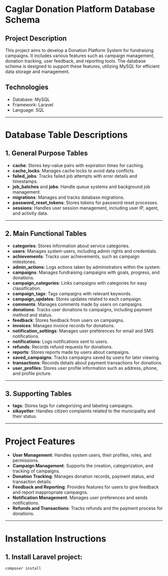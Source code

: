 # Caglar Donation Platform Database Schema

## Project Description

This project aims to develop a Donation Platform System for fundraising campaigns. It includes various features such as campaign management, donation tracking, user feedback, and reporting tools. The database schema is designed to support these features, utilizing MySQL for efficient data storage and management.


## Technologies

- Database: MySQL
- Framework: Laravel
- Language: SQL

------------------------------------------------------------

# Database Table Descriptions

## 1. General Purpose Tables

- **cache**: Stores key-value pairs with expiration times for caching.
- **cache_locks**: Manages cache locks to avoid data conflicts.
- **failed_jobs**: Tracks failed job attempts with error details and timestamps.
- **job_batches** and **jobs**: Handle queue systems and background job management.
- **migrations**: Manages and tracks database migrations.
- **password_reset_tokens**: Stores tokens for password reset processes.
- **sessions**: Handles user session management, including user IP, agent, and activity data.

------------------------------------------------------------

## 2. Main Functional Tables

- **categories**: Stores information about service categories.
- **users**: Manages system users, including admin rights and credentials.
- **achievements**: Tracks user achievements, such as campaign milestones.
- **admin_actions**: Logs actions taken by administrators within the system.
- **campaigns**: Manages fundraising campaigns with goals, progress, and donations.
- **campaign_categories**: Links campaigns with categories for easy classification.
- **campaign_tags**: Tags campaigns with relevant keywords.
- **campaign_updates**: Stores updates related to each campaign.
- **comments**: Manages comments made by users on campaigns.
- **donations**: Tracks user donations to campaigns, including payment method and status.
- **feedback**: Stores feedback from users on campaigns.
- **invoices**: Manages invoice records for donations.
- **notification_settings**: Manages user preferences for email and SMS notifications.
- **notifications**: Logs notifications sent to users.
- **refunds**: Records refund requests for donations.
- **reports**: Stores reports made by users about campaigns.
- **saved_campaigns**: Tracks campaigns saved by users for later viewing.
- **transactions**: Records details about payment transactions for donations.
- **user_profiles**: Stores user profile information such as address, phone, and profile picture.

------------------------------------------------------------

## 3. Supporting Tables

- **tags**: Stores tags for categorizing and labeling campaigns.
- **sikayetler**: Handles citizen complaints related to the municipality and their status.

------------------------------------------------------------

# Project Features

- **User Management**: Handles system users, their profiles, roles, and permissions.
- **Campaign Management**: Supports the creation, categorization, and tracking of campaigns.
- **Donation Tracking**: Manages donation records, payment status, and transaction details.
- **Feedback and Reporting**: Provides features for users to give feedback and report inappropriate campaigns.
- **Notification Management**: Manages user preferences and sends notifications.
- **Refunds and Transactions**: Tracks refunds and the payment process for donations.

------------------------------------------------------------

# Installation Instructions

## 1. Install Laravel project:

```bash
composer install
